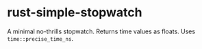 # rust-simple-stopwatch
A minimal no-thrills stopwatch. Returns time values as floats. Uses `time::precise_time_ns`.
